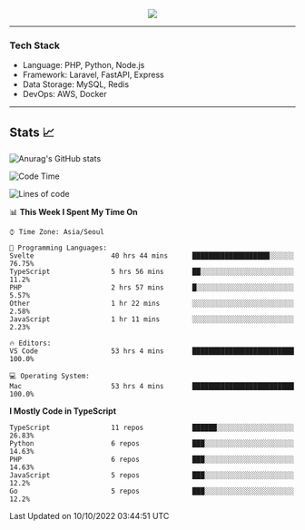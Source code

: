 <p align="center">
  <a href="https://github.com/jin-wk">
    <img src="https://hits.seeyoufarm.com/api/count/incr/badge.svg?url=https%3A%2F%2Fgithub.com%2Fjin-wk&count_bg=%23C83D75&title_bg=%23555555&icon=&icon_color=%23E7E7E7&title=Hits&edge_flat=false"/>
  </a>
</p>

---

### Tech Stack
  - Language: PHP, Python, Node.js
  - Framework: Laravel, FastAPI, Express
  - Data Storage: MySQL, Redis
  - DevOps: AWS, Docker

---

## Stats 📈
  
![Anurag's GitHub stats](https://github-readme-stats.vercel.app/api?username=jin-wk&show_icons=true&count_private=true&theme=dracula)


<!--START_SECTION:waka-->
![Code Time](http://img.shields.io/badge/Code%20Time-102%20hrs%2046%20mins-blue)

![Lines of code](https://img.shields.io/badge/From%20Hello%20World%20I%27ve%20Written-254%20Thousand%20lines%20of%20code-blue)

📊 **This Week I Spent My Time On** 

```text
⌚︎ Time Zone: Asia/Seoul

💬 Programming Languages: 
Svelte                   40 hrs 44 mins      ███████████████████░░░░░░   76.75% 
TypeScript               5 hrs 56 mins       ██░░░░░░░░░░░░░░░░░░░░░░░   11.2% 
PHP                      2 hrs 57 mins       █░░░░░░░░░░░░░░░░░░░░░░░░   5.57% 
Other                    1 hr 22 mins        ░░░░░░░░░░░░░░░░░░░░░░░░░   2.58% 
JavaScript               1 hr 11 mins        ░░░░░░░░░░░░░░░░░░░░░░░░░   2.23%

🔥 Editors: 
VS Code                  53 hrs 4 mins       █████████████████████████   100.0%

💻 Operating System: 
Mac                      53 hrs 4 mins       █████████████████████████   100.0%

```

**I Mostly Code in TypeScript** 

```text
TypeScript               11 repos            ██████░░░░░░░░░░░░░░░░░░░   26.83% 
Python                   6 repos             ███░░░░░░░░░░░░░░░░░░░░░░   14.63% 
PHP                      6 repos             ███░░░░░░░░░░░░░░░░░░░░░░   14.63% 
JavaScript               5 repos             ███░░░░░░░░░░░░░░░░░░░░░░   12.2% 
Go                       5 repos             ███░░░░░░░░░░░░░░░░░░░░░░   12.2%

```



 Last Updated on 10/10/2022 03:44:51 UTC
<!--END_SECTION:waka-->